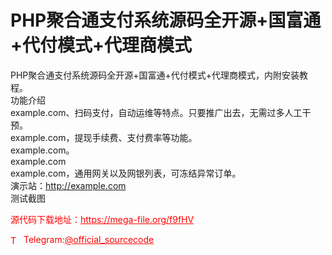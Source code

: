 # PHP聚合通支付系统源码全开源+国富通+代付模式+代理商模式

PHP聚合通支付系统源码全开源+国富通+代付模式+代理商模式，内附安装教程。<br>功能介绍<br>example.com、扫码支付，自动运维等特点。只要推广出去，无需过多人工干预。<br>example.com，提现手续费、支付费率等功能。<br>example.com。<br>example.com<br>example.com，通用网关以及网银列表，可冻结异常订单。<br>演示站：http://example.com<br>测试截图<br>


<p style="color: red;">源代码下载地址：<a href="https://mega-file.org/f9fHV" style="color: red;">https://mega-file.org/f9fHV</a></p><p style="color: red;"><img src="https://cdn-icons-png.flaticon.com/512/2111/2111646.png" alt="Telegram Icon" style="width: 16px; vertical-align: middle; margin-right: 5px;">Telegram:<a href="https://t.me/official_sourcecode" style="color: red;">@official_sourcecode</a></p>